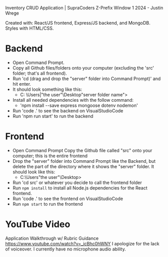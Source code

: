 Inventory CRUD Application | SupraCoders Z-Prefix Window 1 2024 - Justin Wrege

Created with: React/JS frontend, Express/JS backend, and MongoDB. Styles with HTML/CSS.

# Backend
- Open Command Prompt.
- Copy all Github files/folders onto your computer (excluding the 'src' folder; that's all frontend).
- Run 'cd (drag and drop the "server" folder into Command Prompt)' and hit enter.
- It should look something like this:
	- C: \Users|"the user"\Desktop\"server folder name">
- Install all needed dependencies with the follow command:
	- 'npm install --save express mongoose dotenv nodemon' 
- Run 'code .' to see the backend on VisualStudioCode
- Run 'npm run start' to run the backend

# Frontend
- Open Command Prompt
Copy the Github file called "src" onto your computer; this is the entire frontend
- Drop the "server" folder into Command Prompt like the Backend, but delete the part of the directory where it shows the "server" folder. It should look like this:
	- C:\Users\"the user"\Desktop>
- Run 'cd src' or whatever you decide to call the frontend folder
- Run `npm install` to install all Node.js dependencies for the React frontend.
- Run 'code .' to see the frontend on VisualStudioCode
- Run `npm start` to run the frontend 


# YouTube Video
Application Walkthrough w/ Rubric Guidance 
https://www.youtube.com/watch?v=_icBhc0hWNY
I apologize for the lack of voiceover. I currently have no microphone audio ability. 
